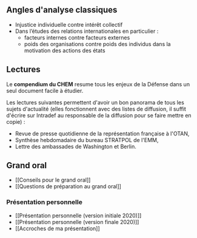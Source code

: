 ## Angles d'analyse classiques

- Injustice individuelle contre intérêt collectif 
- Dans l’études des relations internationales en particulier :
	- facteurs internes contre facteurs externes
	- poids des organisations contre poids des individus dans la motivation des actions des états

## Lectures 

Le **compendium du CHEM** resume tous les enjeux de la Défense dans un seul document facile à étudier.

Les lectures suivantes permettent d'avoir un bon panorama de tous les sujets d'actualité (elles fonctionnent avec des listes de diffusion, il suffit d'écrire sur Intradef au responsable de la diffusion pour se faire mettre en copie) :

- Revue de presse quotidienne de la représentation française à l'OTAN,
- Synthèse hebdomadaire du bureau STRATPOL de l'EMM,
- Lettre des ambassades de Washington et Berlin.

## Grand oral

- [[Conseils pour le grand oral]] 
- [[Questions de préparation au grand oral]]

### Présentation personnelle 

- [[Présentation personnelle (version initiale 2020)]] 
- [[Présentation personnelle (version finale 2020)]]
- [[Accroches de ma présentation]]
